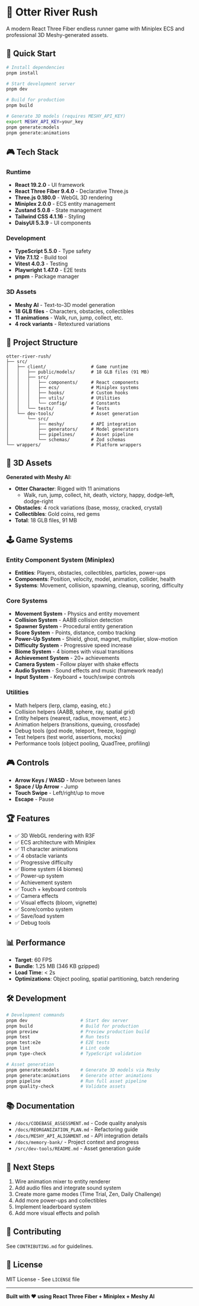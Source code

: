 # 🦦 Otter River Rush

A modern React Three Fiber endless runner game with Miniplex ECS and professional 3D Meshy-generated assets.

## 🚀 Quick Start

```bash
# Install dependencies
pnpm install

# Start development server
pnpm dev

# Build for production
pnpm build

# Generate 3D models (requires MESHY_API_KEY)
export MESHY_API_KEY=your_key
pnpm generate:models
pnpm generate:animations
```

## 🎮 Tech Stack

### Runtime
- **React 19.2.0** - UI framework
- **React Three Fiber 9.4.0** - Declarative Three.js
- **Three.js 0.180.0** - WebGL 3D rendering
- **Miniplex 2.0.0** - ECS entity management
- **Zustand 5.0.8** - State management
- **Tailwind CSS 4.1.16** - Styling
- **DaisyUI 5.3.9** - UI components

### Development
- **TypeScript 5.5.0** - Type safety
- **Vite 7.1.12** - Build tool
- **Vitest 4.0.3** - Testing
- **Playwright 1.47.0** - E2E tests
- **pnpm** - Package manager

### 3D Assets
- **Meshy AI** - Text-to-3D model generation
- **18 GLB files** - Characters, obstacles, collectibles
- **11 animations** - Walk, run, jump, collect, etc.
- **4 rock variants** - Retextured variations

## 📁 Project Structure

```
otter-river-rush/
├── src/
│   ├── client/                 # Game runtime
│   │   ├── public/models/      # 18 GLB files (91 MB)
│   │   ├── src/
│   │   │   ├── components/     # React components
│   │   │   ├── ecs/            # Miniplex systems
│   │   │   ├── hooks/          # Custom hooks
│   │   │   ├── utils/          # Utilities
│   │   │   └── config/         # Constants
│   │   └── tests/              # Tests
│   └── dev-tools/              # Asset generation
│       └── src/
│           ├── meshy/          # API integration
│           ├── generators/     # Model generators
│           ├── pipelines/      # Asset pipeline
│           └── schemas/        # Zod schemas
└── wrappers/                   # Platform wrappers
```

## 🎨 3D Assets

**Generated with Meshy AI:**

- **Otter Character**: Rigged with 11 animations
  - Walk, run, jump, collect, hit, death, victory, happy, dodge-left, dodge-right
- **Obstacles**: 4 rock variations (base, mossy, cracked, crystal)
- **Collectibles**: Gold coins, red gems
- **Total**: 18 GLB files, 91 MB

## 🕹️ Game Systems

### Entity Component System (Miniplex)
- **Entities**: Players, obstacles, collectibles, particles, power-ups
- **Components**: Position, velocity, model, animation, collider, health
- **Systems**: Movement, collision, spawning, cleanup, scoring, difficulty

### Core Systems
- **Movement System** - Physics and entity movement
- **Collision System** - AABB collision detection
- **Spawner System** - Procedural entity generation
- **Score System** - Points, distance, combo tracking
- **Power-Up System** - Shield, ghost, magnet, multiplier, slow-motion
- **Difficulty System** - Progressive speed increase
- **Biome System** - 4 biomes with visual transitions
- **Achievement System** - 20+ achievements
- **Camera System** - Follow player with shake effects
- **Audio System** - Sound effects and music (framework ready)
- **Input System** - Keyboard + touch/swipe controls

### Utilities
- Math helpers (lerp, clamp, easing, etc.)
- Collision helpers (AABB, sphere, ray, spatial grid)
- Entity helpers (nearest, radius, movement, etc.)
- Animation helpers (transitions, queuing, crossfade)
- Debug tools (god mode, teleport, freeze, logging)
- Test helpers (test world, assertions, mocks)
- Performance tools (object pooling, QuadTree, profiling)

## 🎮 Controls

- **Arrow Keys / WASD** - Move between lanes
- **Space / Up Arrow** - Jump
- **Touch Swipe** - Left/right/up to move
- **Escape** - Pause

## 🏆 Features

- ✅ 3D WebGL rendering with R3F
- ✅ ECS architecture with Miniplex
- ✅ 11 character animations
- ✅ 4 obstacle variants
- ✅ Progressive difficulty
- ✅ Biome system (4 biomes)
- ✅ Power-up system
- ✅ Achievement system
- ✅ Touch + keyboard controls
- ✅ Camera effects
- ✅ Visual effects (bloom, vignette)
- ✅ Score/combo system
- ✅ Save/load system
- ✅ Debug tools

## 📊 Performance

- **Target**: 60 FPS
- **Bundle**: 1.25 MB (346 KB gzipped)
- **Load Time**: < 2s
- **Optimizations**: Object pooling, spatial partitioning, batch rendering

## 🛠️ Development

```bash
# Development commands
pnpm dev                    # Start dev server
pnpm build                  # Build for production  
pnpm preview                # Preview production build
pnpm test                   # Run tests
pnpm test:e2e               # E2E tests
pnpm lint                   # Lint code
pnpm type-check             # TypeScript validation

# Asset generation
pnpm generate:models        # Generate 3D models via Meshy
pnpm generate:animations    # Generate otter animations
pnpm pipeline               # Run full asset pipeline
pnpm quality-check          # Validate assets
```

## 📚 Documentation

- `/docs/CODEBASE_ASSESSMENT.md` - Code quality analysis
- `/docs/REORGANIZATION_PLAN.md` - Refactoring guide
- `/docs/MESHY_API_ALIGNMENT.md` - API integration details
- `/docs/memory-bank/` - Project context and progress
- `/src/dev-tools/README.md` - Asset generation guide

## 🎯 Next Steps

1. Wire animation mixer to entity renderer
2. Add audio files and integrate sound system
3. Create more game modes (Time Trial, Zen, Daily Challenge)
4. Add more power-ups and collectibles
5. Implement leaderboard system
6. Add more visual effects and polish

## 🤝 Contributing

See `CONTRIBUTING.md` for guidelines.

## 📄 License

MIT License - See `LICENSE` file

---

**Built with ❤️ using React Three Fiber + Miniplex + Meshy AI**
